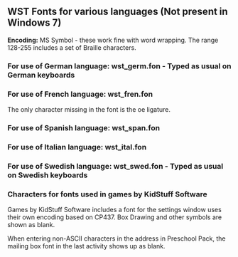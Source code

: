 ## WST Fonts for various languages (Not present in Windows 7)
**Encoding:** MS Symbol - these work fine with word wrapping. The range 128-255 includes a set of Braille characters.

### For use of German language: wst_germ.fon - Typed as usual on German keyboards

### For use of French language: wst_fren.fon
The only character missing in the font is the oe ligature.

### For use of Spanish language: wst_span.fon

### For use of Italian language: wst_ital.fon

### For use of Swedish language: wst_swed.fon - Typed as usual on Swedish keyboards

### Characters for fonts used in games by KidStuff Software
Games by KidStuff Software includes a font for the settings window uses their own encoding based on CP437. Box Drawing and other symbols are shown as blank.

When entering non-ASCII characters in the address in Preschool Pack, the mailing box font in the last activity shows up as blank.
